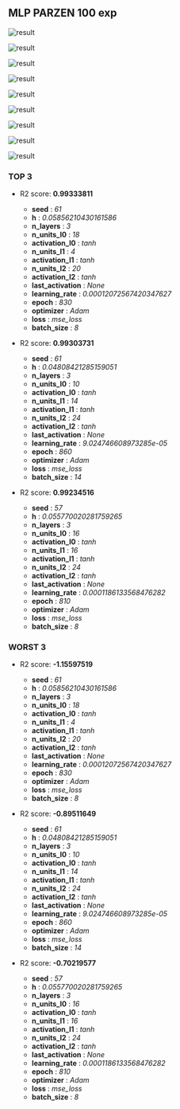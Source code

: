 ## MLP PARZEN 100 exp

![result](img/100_exp_importance_r2.png)

![result](img/100_exp_n_units_l0_r2.png)

![result](img/100_exp_epoch_r2.png)

![result](img/100_exp_n_layers_r2.png)

![result](img/100_exp_learning_rate_r2.png)

![result](img/100_exp_activation_l0_r2.png)

![result](img/100_exp_last_activation_r2.png)

![result](img/100_exp_batch_size_r2.png)

![result](img/100_exp_h_r2.png)
### TOP 3
- R2 score: **0.99333811**
	 - **seed** : *61*
	 - **h** : *0.05856210430161586*
	 - **n_layers** : *3*
	 - **n_units_l0** : *18*
	 - **activation_l0** : *tanh*
	 - **n_units_l1** : *4*
	 - **activation_l1** : *tanh*
	 - **n_units_l2** : *20*
	 - **activation_l2** : *tanh*
	 - **last_activation** : *None*
	 - **learning_rate** : *0.00012072567420347627*
	 - **epoch** : *830*
	 - **optimizer** : *Adam*
	 - **loss** : *mse_loss*
	 - **batch_size** : *8*

- R2 score: **0.99303731**
	 - **seed** : *61*
	 - **h** : *0.04808421285159051*
	 - **n_layers** : *3*
	 - **n_units_l0** : *10*
	 - **activation_l0** : *tanh*
	 - **n_units_l1** : *14*
	 - **activation_l1** : *tanh*
	 - **n_units_l2** : *24*
	 - **activation_l2** : *tanh*
	 - **last_activation** : *None*
	 - **learning_rate** : *9.024746608973285e-05*
	 - **epoch** : *860*
	 - **optimizer** : *Adam*
	 - **loss** : *mse_loss*
	 - **batch_size** : *14*

- R2 score: **0.99234516**
	 - **seed** : *57*
	 - **h** : *0.055770020281759265*
	 - **n_layers** : *3*
	 - **n_units_l0** : *16*
	 - **activation_l0** : *tanh*
	 - **n_units_l1** : *16*
	 - **activation_l1** : *tanh*
	 - **n_units_l2** : *24*
	 - **activation_l2** : *tanh*
	 - **last_activation** : *None*
	 - **learning_rate** : *0.0001186133568476282*
	 - **epoch** : *810*
	 - **optimizer** : *Adam*
	 - **loss** : *mse_loss*
	 - **batch_size** : *8*


### WORST 3
- R2 score: **-1.15597519**
	 - **seed** : *61*
	 - **h** : *0.05856210430161586*
	 - **n_layers** : *3*
	 - **n_units_l0** : *18*
	 - **activation_l0** : *tanh*
	 - **n_units_l1** : *4*
	 - **activation_l1** : *tanh*
	 - **n_units_l2** : *20*
	 - **activation_l2** : *tanh*
	 - **last_activation** : *None*
	 - **learning_rate** : *0.00012072567420347627*
	 - **epoch** : *830*
	 - **optimizer** : *Adam*
	 - **loss** : *mse_loss*
	 - **batch_size** : *8*

- R2 score: **-0.89511649**
	 - **seed** : *61*
	 - **h** : *0.04808421285159051*
	 - **n_layers** : *3*
	 - **n_units_l0** : *10*
	 - **activation_l0** : *tanh*
	 - **n_units_l1** : *14*
	 - **activation_l1** : *tanh*
	 - **n_units_l2** : *24*
	 - **activation_l2** : *tanh*
	 - **last_activation** : *None*
	 - **learning_rate** : *9.024746608973285e-05*
	 - **epoch** : *860*
	 - **optimizer** : *Adam*
	 - **loss** : *mse_loss*
	 - **batch_size** : *14*

- R2 score: **-0.70219577**
	 - **seed** : *57*
	 - **h** : *0.055770020281759265*
	 - **n_layers** : *3*
	 - **n_units_l0** : *16*
	 - **activation_l0** : *tanh*
	 - **n_units_l1** : *16*
	 - **activation_l1** : *tanh*
	 - **n_units_l2** : *24*
	 - **activation_l2** : *tanh*
	 - **last_activation** : *None*
	 - **learning_rate** : *0.0001186133568476282*
	 - **epoch** : *810*
	 - **optimizer** : *Adam*
	 - **loss** : *mse_loss*
	 - **batch_size** : *8*

